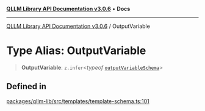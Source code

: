 [**QLLM Library API Documentation v3.0.6**](../README.md) • **Docs**

---

[QLLM Library API Documentation v3.0.6](../globals.md) / OutputVariable

# Type Alias: OutputVariable

> **OutputVariable**: `z.infer`\<_typeof_ [`outputVariableSchema`](../variables/outputVariableSchema.md)\>

## Defined in

[packages/qllm-lib/src/templates/template-schema.ts:101](https://github.com/quantalogic/qllm/blob/b15a3aa4af263bce36ea091a0f29bf1255b95497/packages/qllm-lib/src/templates/template-schema.ts#L101)

